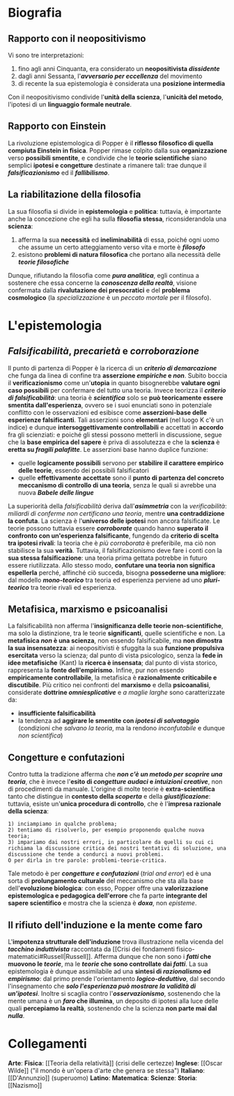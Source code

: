 # Biografia
## Rapporto con il neopositivismo
Vi sono tre interpretazioni:
1) fino agli anni Cinquanta, era considerato un **neopositivista *dissidente***
2) dagli anni Sessanta, l'***avversario per eccellenza*** del movimento
3) di recente la sua epistemologia è considerata una **posizione intermedia**

Con il neopositivismo condivide l'**unità della scienza**, l'**unicità del metodo**, l'ipotesi di un **linguaggio formale neutrale**.
## Rapporto con Einstein
La rivoluzione epistemologica di Popper è il **riflesso filosofico di quella compiuta Einstein in fisica**. Popper rimase colpito dalla sua **organizzazione** verso **possibili smentite**, e condivide che le **teorie scientifiche** siano semplici **ipotesi e congetture** destinate a rimanere tali: trae dunque il ***falsificazionismo*** ed il ***fallibilismo***.
## La riabilitazione della filosofia
La sua filosofia si divide in **epistemologia** e **politica**: tuttavia, è importante anche la concezione che egli ha sulla **filosofia stessa**, riconsiderandola una **scienza**:
1) afferma la sua **necessità** ed **ineliminabilità** di essa, poiché ogni uomo che assume un certo atteggiamento verso vita e morte è ***filosofo***
2) esistono **problemi di natura filosofica** che portano alla necessità delle ***teorie filosofiche***

Dunque, rifiutando la filosofia come ***pura analitica***, egli continua a sostenere che essa concerne la ***conoscenza della realtà***, visione confermata dalla **rivalutazione dei presocratici** e del **problema cosmologico** (la *specializzazione* è un *peccato mortale* per il filosofo).
# L'epistemologia
## *Falsificabilità*, *precarietà* e *corroborazione*
Il punto di partenza di Popper è la ricerca di un ***criterio di demarcazione*** che funga da linea di confine tra **asserzione *empiriche* e *non***. Subito boccia il **verificazionismo** come un'**utopia** in quanto bisognerebbe **valutare ogni caso possibili** per confermare del tutto una teoria. Invece teorizza il ***criterio di falsificabilità***: una teoria è ***scientifica*** solo se **può teoricamente essere smentita dall'esperienza**, ovvero se i suoi enunciati sono in potenziale conflitto con le osservazioni ed esibisce come **asserzioni-base delle esperienze falsificanti**.
Tali asserzioni sono **elementari** (nel luogo K c'è un indice) e dunque **intersoggettivamente controllabili** e accettati in **accordo** fra gli scienziati: e poiché gli stessi possono metterli in discussione, segue che la **base empirica del sapere** è priva di assolutezza e che la **scienza** è **eretta su *fragili palafitte***. Le asserzioni base hanno duplice funzione:
- quelle **logicamente possibili** servono per **stabilire il carattere empirico delle teorie**, essendo dei possibili falsificatori
- quelle **effettivamente accettate** sono il **punto di partenza del concreto meccanismo di controllo di una teoria**, senza le quali si avrebbe una nuova ***Babele delle lingue***

La superiorità della *falsificabilità* deriva dall'***asimmetria*** con la *verificabilità*: *miliardi di conferme non certificano una teoria*, mentre **una contraddizione la confuta**. La scienza è l'**universo delle ipotesi** non ancora falsificate.
Le teorie possono tuttavia essere ***corroborate*** quando hanno **superato il confronto con un'esperienza falsificante**, fungendo da **criterio di scelta tra ipotesi rivali**: la teoria che è *più corroborata* è preferibile, ma ciò non stabilisce la sua **verità**. Tuttavia, il falsificazionismo deve fare i conti con la **sua stessa falsificazione**: una teoria prima gettata potrebbe in futuro essere riutilizzata. Allo stesso modo, **confutare una teoria non significa espellerla** perché, affinché ciò succeda, bisogna **possederne una migliore**: dal modello ***mono-teorico*** tra teoria ed esperienza perviene ad uno ***pluri-teorico*** tra teorie rivali ed esperienza.
## Metafisica, marxismo e psicoanalisi
La falsificabilità non afferma l'**insignificanza delle teorie non-scientifiche**, ma solo la distinzione, tra le teorie **significanti**, quelle scientifiche e non. La **metafisica *non* è una scienza**, non essendo falsificabile, ma **non dimostra la sua insensatezza**: ai neopositivisti è sfuggita la sua **funzione propulsiva esercitata** verso la scienza; dal punto di vista psicologico, senza la **fede in idee metafisiche** (Kant) la **ricerca è insensata**; dal punto di vista storico, rappresenta la **fonte dell'empirismo**. Infine, pur non essendo **empiricamente controllabile**, la metafisica è **razionalmente criticabile e discutibile**.
Più critico nei confronti del **marxismo** e della **psicoanalisi**, considerate **dottrine *omniesplicative*** e *a maglie larghe* sono caratterizzate da:
- **insufficiente falsificabilità**
- la tendenza ad **aggirare le smentite con *ipotesi di salvataggio*** (condizioni che *salvano la teoria*, ma la rendono *inconfutabile* e dunque *non scientifica*)
## Congetture e confutazioni
Contro tutta la tradizione afferma che ***non c'è un metodo per scoprire una teoria***, che è invece l'**esito di *congetture audaci* e *intuizioni creative***, non di procedimenti da manuale. L'origine di molte teorie è **extra-scientifica** tanto che distingue in **contesto della *scoperta*** e della ***giustificazione***: tuttavia, esiste un'**unica procedura di controllo**, che è l'**impresa razionale della scienza**:
```
1) inciampiamo in qualche problema;
2) tentiamo di risolverlo, per esempio proponendo qualche nuova teoria;
3) impariamo dai nostri errori, in particolare da quelli su cui ci richiama la discussione critica dei nostri tentativi di soluzione, una discussione che tende a condurci a nuovi problemi.
O per dirla in tre parole: problemi-teorie-critica.
```

Tale metodo è per ***congetture e confutazioni*** (*trial and error*) ed è una sorta di **prolungamento culturale** del meccanismo che sta alla base dell'**evoluzione biologica**: con esso, Popper offre una **valorizzazione epistemologica e pedagogica dell'errore** che fa parte **integrante del sapere scientifico** e mostra che la scienza è ***doxa***, non *episteme*.
## Il rifiuto dell'induzione e la mente come faro
L'**impotenza strutturale dell'induzione** trova illustrazione nella vicenda del ***tacchino induttivista*** raccontata da [[Crisi dei fondamenti fisico-matematici#Russell|Russell]]. Afferma dunque che non sono i ***fatti* che muovono le *teorie***, ma le ***teorie* che sono controllate dai *fatti***. La sua epistemologia è dunque assimilabile ad una **sintesi di *razionalismo* ed *empirismo***: dal primo prende l'orientamento ***logico-deduttivo***, dal secondo l'insegnamento che ***solo l'esperienza può mostrare la validità di un'ipotesi***. Inoltre si scaglia contro l'***osservazionismo***, sostenendo che la mente umana è un ***faro* che illumina**, un deposito di ipotesi alla luce delle quali **percepiamo la realtà**, sostenendo che la scienza **non parte mai dal *nulla***.
# Collegamenti
**Arte**: 
**Fisica**: [[Teoria della relatività]] (crisi delle certezze)
**Inglese**: [[Oscar Wilde]] ("il mondo è un'opera d'arte che genera se stessa")
**Italiano**: [[D'Annunzio]] (superuomo)
**Latino**:
**Matematica**: 
**Scienze**: 
**Storia**: [[Nazismo]]
